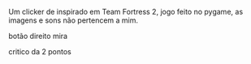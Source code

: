 Um clicker de inspirado em Team Fortress 2, jogo feito no pygame, as imagens e sons não pertencem a mim.

botão direito mira

critico da 2 pontos

